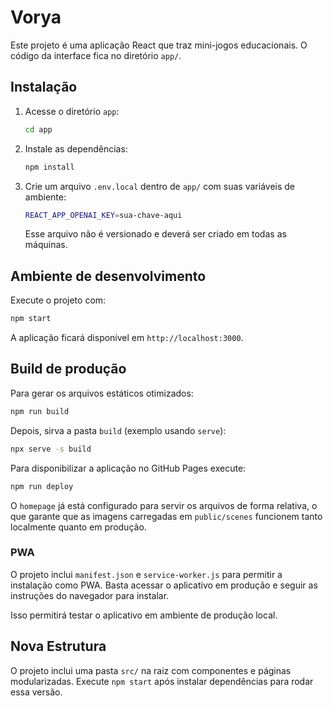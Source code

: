 # Vorya

Este projeto é uma aplicação React que traz mini-jogos educacionais. O código da interface fica no diretório `app/`.

## Instalação

1. Acesse o diretório `app`:
   ```bash
   cd app
   ```
2. Instale as dependências:
   ```bash
   npm install
   ```
3. Crie um arquivo `.env.local` dentro de `app/` com suas variáveis de ambiente:
   ```bash
   REACT_APP_OPENAI_KEY=sua-chave-aqui
   ```
   Esse arquivo não é versionado e deverá ser criado em todas as máquinas.

## Ambiente de desenvolvimento

Execute o projeto com:
```bash
npm start
```
A aplicação ficará disponível em `http://localhost:3000`.

## Build de produção

Para gerar os arquivos estáticos otimizados:
```bash
npm run build
```
Depois, sirva a pasta `build` (exemplo usando `serve`):
```bash
npx serve -s build
```
Para disponibilizar a aplicação no GitHub Pages execute:
```bash
npm run deploy
```
O `homepage` já está configurado para servir os arquivos de forma relativa,
o que garante que as imagens carregadas em `public/scenes` funcionem tanto
localmente quanto em produção.

### PWA

O projeto inclui `manifest.json` e `service-worker.js` para permitir a instalação
como PWA. Basta acessar o aplicativo em produção e seguir as instruções do
navegador para instalar.

Isso permitirá testar o aplicativo em ambiente de produção local.

## Nova Estrutura
O projeto inclui uma pasta `src/` na raiz com componentes e páginas modularizadas. Execute `npm start` após instalar dependências para rodar essa versão.
